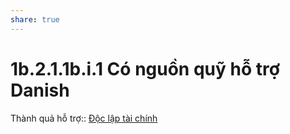 ```yaml
---
share: true
---
```

# 1b.2.1.1b.i.1 Có nguồn quỹ hỗ trợ Danish
Thành quả hỗ trợ:: [Độc lập tài chính](%C4%90%E1%BB%99c%20l%E1%BA%ADp%20t%C3%A0i%20ch%C3%ADnh.md)

